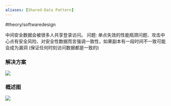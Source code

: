```yaml
---
aliases: [Shared-Data Pattern]
---
```

#theory/softwaredesign 

中间安全数据会被很多人共享登录访问。
问题: 单点失效的性能瓶颈问题、攻击中心点有安全风险、对安全性数据而言强调一致性，如果副本有一段时间不一致可能会成为漏洞 (保证任何时刻访问数据都是一致的)

### 解决方案
![](https://spricoder.oss-cn-shanghai.aliyuncs.com/2021-Software-System-Design/img/lec14/21.png)

### 概述图
![](https://spricoder.oss-cn-shanghai.aliyuncs.com/2021-Software-System-Design/img/lec14/20.png)
